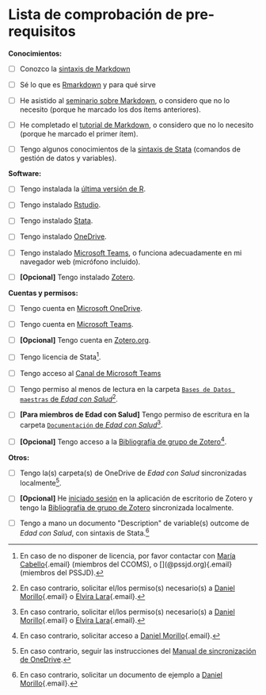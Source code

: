 # Lista de comprobación de pre-requisitos


**Conocimientos:**

- [ ] Conozco la
  [sintaxis de Markdown](https://daringfireball.net/projects/markdown/)

- [ ] Sé lo que es [Rmarkdown](https://rmarkdown.rstudio.com/) y para qué sirve

- [ ] He asistido al
  [seminario sobre Markdown](https://github.com/DaniMori/seminario_markdown),
  o considero que no lo necesito (porque he marcado los dos ítems anteriores).
  
- [ ] He completado el
  [tutorial de Markdown](https://www.markdowntutorial.com/),
  o considero que no lo necesito (porque he marcado el primer ítem).
  
- [ ] Tengo algunos conocimientos de la
  [sintaxis de Stata](https://www.stata.com/support/)
  (comandos de gestión de datos y variables).


**Software:**

- [ ] Tengo instalada la
  [última versión de R](https://cran.r-project.org/bin/windows/base/).
  
- [ ] Tengo instalado
  [Rstudio](https://www.rstudio.com/products/rstudio/download/#download).
  
- [ ] Tengo instalado [Stata](https://www.stata.com/).

- [ ] Tengo instalado
  [OneDrive](https://www.microsoft.com/es-ww/microsoft-365/onedrive/download).
  
- [ ] Tengo instalado
  [Microsoft Teams](https://teams.microsoft.com/),
  o funciona adecuadamente en mi navegador web (micrófono incluido).
  
- [ ] **[Opcional]** Tengo instalado [Zotero](https://www.zotero.org/download/).


**Cuentas y permisos:**
  
- [ ] Tengo cuenta en [Microsoft OneDrive](https://onedrive.live.com).

- [ ] Tengo cuenta en [Microsoft Teams](https://teams.microsoft.com/).

- [ ] **[Opcional]** Tengo cuenta en
  [Zotero.org](https://www.zotero.org/user/register).

- [ ] Tengo licencia de Stata[^stata_lic].

- [ ] Tengo acceso al [Canal de Microsoft Teams](<!-- TODO: Completar grupo y canal y enlazar -->)

- [ ] Tengo permiso al menos de lectura en la carpeta
  [`Bases de Datos maestras` de _Edad con Salud_][dbb_folder][^folders].

- [ ] **[Para miembros de Edad con Salud]**
  Tengo permiso de escritura en la carpeta
  [`Documentación` de _Edad con Salud_][doc_folder][^folders].

- [ ] **[Opcional]** Tengo acceso a la
  [Bibliografía de grupo de Zotero][zotero_bib][^bib_access].


[dbb_folder]: https://dauam-my.sharepoint.com/:f:/r/personal/marta_miret_uam_es/Documents/Edad%20con%20Salud/Bases%20de%20datos%20maestras%20Edad%20con%20Salud
  
[doc_folder]: https://dauam-my.sharepoint.com/:f:/r/personal/marta_miret_uam_es/Documents/Edad%20con%20Salud/Documentacion%20Edad%20con%20Salud

[zotero_bib]: https://www.zotero.org/groups/4213316/edad_con_salud/


[^stata_lic]: En caso de no disponer de licencia, por favor contactar con
[María Cabello](mailto:maria.cabello@uam.es){.email} (miembros del CCOMS), o
[<!-- TODO: Contacto -->](<!-- TODO: Email -->@pssjd.org){.email}
(miembros del PSSJD).

[^folders]: En caso contrario, solicitar el/los permiso(s) necesario(s) a
[Daniel Morillo](mailto:daniel.morillo@cibersam.es){.email} o
[Elvira Lara](mailto:elvira.lara@uam.es){.email}.

[^bib_access]: En caso contrario, solicitar acceso a
[Daniel Morillo](mailto:daniel.morillo@cibersam.es){.email}.


**Otros:**

- [ ] Tengo la(s) carpeta(s) de OneDrive de _Edad con Salud_
  sincronizadas localmente[^sync_folders].
  
- [ ] **[Opcional]** He
  [iniciado sesión](https://www.zotero.org/support/preferences/sync)
  en la aplicación de escritorio de Zotero
  y tengo la [Bibliografía de grupo de Zotero][zotero_bib]
  sincronizada localmente.

- [ ] Tengo a mano un documento "Description" de variable(s) outcome de
  _Edad con Salud_, con sintaxis de Stata.[^desc_doc]


[^sync_folders]: En caso contrario, seguir las instrucciones del
[Manual de sincronización de OneDrive][sync].

[sync]: (https://dauam-my.sharepoint.com/:b:/r/personal/marta_miret_uam_es/Documents/Edad%20con%20Salud/Documentacion%20Edad%20con%20Salud/Documentaci%C3%B3n%20transversal/Migracio%CC%81n%20a%20OneDrive/Manual_sincronizacio%CC%81n_OneDrive.pdf)

[^desc_doc]: En caso contrario, solicitar un documento de ejemplo a
[Daniel Morillo](mailto:daniel.morillo@cibersam.es){.email}.
